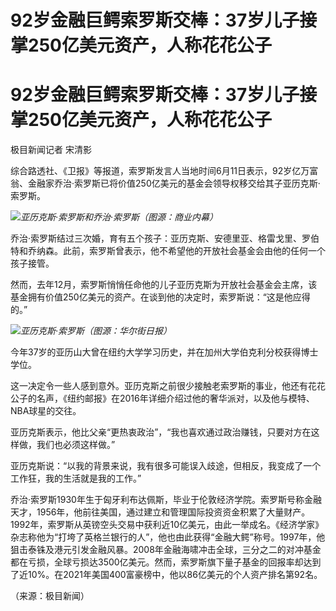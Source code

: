 # 92岁金融巨鳄索罗斯交棒：37岁儿子接掌250亿美元资产，人称花花公子

# 92岁金融巨鳄索罗斯交棒：37岁儿子接掌250亿美元资产，人称花花公子

极目新闻记者 宋清影

综合路透社、《卫报》等报道，索罗斯发言人当地时间6月11日表示，92岁亿万富翁、金融家乔治·索罗斯已将价值250亿美元的基金会领导权移交给其子亚历克斯·索罗斯。

![](https://inews.gtimg.com/om_bt/OT2p3T0hxuqHV1K2H_On8TMznk3H3cp44NPMG3KHL2hPgAA/1000)_亚历克斯·索罗斯和乔治·索罗斯（图源：商业内幕）_

乔治·索罗斯结过三次婚，育有五个孩子：亚历克斯、安德里亚、格雷戈里、罗伯特和乔纳森。此前，索罗斯曾表示，他不希望他的开放社会基金会由他的任何一个孩子接管。

然而，去年12月，索罗斯悄悄任命他的儿子亚历克斯为开放社会基金会主席，该基金拥有价值250亿美元的资产。在谈到他的决定时，索罗斯说：“这是他应得的。”

![](https://inews.gtimg.com/om_bt/O3ASrUYfJkyT9zE3YOG0DNIawaup0RHvnfvg1IOqg4Dv4AA/1000)_亚历克斯·索罗斯（图源：华尔街日报）_

今年37岁的亚历山大曾在纽约大学学习历史，并在加州大学伯克利分校获得博士学位。

这一决定令一些人感到意外。亚历克斯之前很少接触老索罗斯的事业，他还有花花公子的名声，《纽约邮报》在2016年详细介绍过他的奢华派对，以及他与模特、NBA球星的交往。

亚历克斯表示，他比父亲“更热衷政治”，“我也喜欢通过政治赚钱，只要对方在这样做，我们也必须这样做。”

亚历克斯说：“以我的背景来说，我有很多可能误入歧途，但相反，我变成了一个工作狂，我的生活就是我的工作。”

乔治·索罗斯1930年生于匈牙利布达佩斯，毕业于伦敦经济学院。索罗斯号称金融天才，1956年，他前往美国，通过建立和管理国际投资资金积累了大量财产。1992年，索罗斯从英镑空头交易中获利近10亿美元，由此一举成名。《经济学家》杂志称他为“打垮了英格兰银行的人”，他也由此获得“金融大鳄”称号。1997年，他狙击泰铢及港元引发金融风暴。2008年金融海啸冲击全球，三分之二的对冲基金都在亏损，全球亏损达3500亿美元。然而，索罗斯旗下量子基金的回报率却达到了近10%。在2021年美国400富豪榜中，他以86亿美元的个人资产排名第92名。

（来源：极目新闻）


